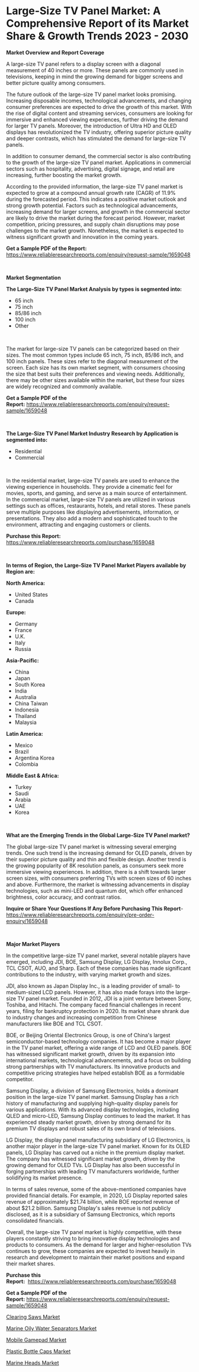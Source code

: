 <p><h1>Large-Size TV Panel Market: A Comprehensive Report of its Market Share & Growth Trends 2023 - 2030</h1></p><p><strong>Market Overview and Report Coverage</strong></p>
<p><p>A large-size TV panel refers to a display screen with a diagonal measurement of 40 inches or more. These panels are commonly used in televisions, keeping in mind the growing demand for bigger screens and better picture quality among consumers.</p><p>The future outlook of the large-size TV panel market looks promising. Increasing disposable incomes, technological advancements, and changing consumer preferences are expected to drive the growth of this market. With the rise of digital content and streaming services, consumers are looking for immersive and enhanced viewing experiences, further driving the demand for larger TV panels. Moreover, the introduction of Ultra HD and OLED displays has revolutionized the TV industry, offering superior picture quality and deeper contrasts, which has stimulated the demand for large-size TV panels.</p><p>In addition to consumer demand, the commercial sector is also contributing to the growth of the large-size TV panel market. Applications in commercial sectors such as hospitality, advertising, digital signage, and retail are increasing, further boosting the market growth.</p><p>According to the provided information, the large-size TV panel market is expected to grow at a compound annual growth rate (CAGR) of 11.9% during the forecasted period. This indicates a positive market outlook and strong growth potential. Factors such as technological advancements, increasing demand for larger screens, and growth in the commercial sector are likely to drive the market during the forecast period. However, market competition, pricing pressures, and supply chain disruptions may pose challenges to the market growth. Nonetheless, the market is expected to witness significant growth and innovation in the coming years.</p></p>
<p><strong>Get a Sample PDF of the Report:</strong> <a href="https://www.reliableresearchreports.com/enquiry/request-sample/1659048">https://www.reliableresearchreports.com/enquiry/request-sample/1659048</a></p>
<p>&nbsp;</p>
<p><strong>Market Segmentation</strong></p>
<p><strong>The Large-Size TV Panel Market Analysis by types is segmented into:</strong></p>
<p><ul><li>65 inch</li><li>75 inch</li><li>85/86 inch</li><li>100 inch</li><li>Other</li></ul></p>
<p>&nbsp;</p>
<p><p>The market for large-size TV panels can be categorized based on their sizes. The most common types include 65 inch, 75 inch, 85/86 inch, and 100 inch panels. These sizes refer to the diagonal measurement of the screen. Each size has its own market segment, with consumers choosing the size that best suits their preferences and viewing needs. Additionally, there may be other sizes available within the market, but these four sizes are widely recognized and commonly available.</p></p>
<p><strong>Get a Sample PDF of the Report:</strong>&nbsp;<a href="https://www.reliableresearchreports.com/enquiry/request-sample/1659048">https://www.reliableresearchreports.com/enquiry/request-sample/1659048</a></p>
<p>&nbsp;</p>
<p><strong>The Large-Size TV Panel Market Industry Research by Application is segmented into:</strong></p>
<p><ul><li>Residential</li><li>Commercial</li></ul></p>
<p>&nbsp;</p>
<p><p>In the residential market, large-size TV panels are used to enhance the viewing experience in households. They provide a cinematic feel for movies, sports, and gaming, and serve as a main source of entertainment. In the commercial market, large-size TV panels are utilized in various settings such as offices, restaurants, hotels, and retail stores. These panels serve multiple purposes like displaying advertisements, information, or presentations. They also add a modern and sophisticated touch to the environment, attracting and engaging customers or clients.</p></p>
<p><strong>Purchase this Report:</strong>&nbsp; <a href="https://www.reliableresearchreports.com/purchase/1659048">https://www.reliableresearchreports.com/purchase/1659048</a></p>
<p>&nbsp;</p>
<p><strong>In terms of Region, the Large-Size TV Panel Market Players available by Region are:</strong></p>
<p>
    <p> <strong> North America: </strong>
        <ul>
            <li>United States</li>
            <li>Canada</li>
        </ul>
        </p> 
    <p> <strong> Europe: </strong>
        <ul>
            <li>Germany</li>
            <li>France</li>
            <li>U.K.</li>
            <li>Italy</li>
            <li>Russia</li>
        </ul>
        </p> 
    <p> <strong> Asia-Pacific: </strong>
        <ul>
            <li>China</li>
            <li>Japan</li>
            <li>South Korea</li>
            <li>India</li>
            <li>Australia</li>
            <li>China Taiwan</li>
            <li>Indonesia</li>
            <li>Thailand</li>
            <li>Malaysia</li>
        </ul>
        </p> 
    <p> <strong> Latin America: </strong>
        <ul>
            <li>Mexico</li>
            <li>Brazil</li>
            <li>Argentina Korea</li>
            <li>Colombia</li>
        </ul>
        </p> 
    <p> <strong> Middle East & Africa: </strong>
        <ul>
            <li>Turkey</li>
            <li>Saudi</li>
            <li>Arabia</li>
            <li>UAE</li>
            <li>Korea</li>
        </ul>
    </p>
    </p>
<p>&nbsp;</p>
<p><strong>What are the Emerging Trends in the Global Large-Size TV Panel market?</strong></p>
<p><p>The global large-size TV panel market is witnessing several emerging trends. One such trend is the increasing demand for OLED panels, driven by their superior picture quality and thin and flexible design. Another trend is the growing popularity of 8K resolution panels, as consumers seek more immersive viewing experiences. In addition, there is a shift towards larger screen sizes, with consumers preferring TVs with screen sizes of 60 inches and above. Furthermore, the market is witnessing advancements in display technologies, such as mini-LED and quantum dot, which offer enhanced brightness, color accuracy, and contrast ratios.</p></p>
<p><strong>Inquire or Share Your Questions If Any Before Purchasing This Report</strong>- <a href="https://www.reliableresearchreports.com/enquiry/pre-order-enquiry/1659048">https://www.reliableresearchreports.com/enquiry/pre-order-enquiry/1659048</a></p>
<p>&nbsp;</p>
<p><strong>Major Market Players</strong></p>
<p><p>In the competitive large-size TV panel market, several notable players have emerged, including JDI, BOE, Samsung Display, LG Display, Innolux Corp., TCL CSOT, AUO, and Sharp. Each of these companies has made significant contributions to the industry, with varying market growth and sizes. </p><p>JDI, also known as Japan Display Inc., is a leading provider of small- to medium-sized LCD panels. However, it has also made forays into the large-size TV panel market. Founded in 2012, JDI is a joint venture between Sony, Toshiba, and Hitachi. The company faced financial challenges in recent years, filing for bankruptcy protection in 2020. Its market share shrank due to industry changes and increasing competition from Chinese manufacturers like BOE and TCL CSOT. </p><p>BOE, or Beijing Oriental Electronics Group, is one of China's largest semiconductor-based technology companies. It has become a major player in the TV panel market, offering a wide range of LCD and OLED panels. BOE has witnessed significant market growth, driven by its expansion into international markets, technological advancements, and a focus on building strong partnerships with TV manufacturers. Its innovative products and competitive pricing strategies have helped establish BOE as a formidable competitor.</p><p>Samsung Display, a division of Samsung Electronics, holds a dominant position in the large-size TV panel market. Samsung Display has a rich history of manufacturing and supplying high-quality display panels for various applications. With its advanced display technologies, including QLED and micro-LED, Samsung Display continues to lead the market. It has experienced steady market growth, driven by strong demand for its premium TV displays and robust sales of its own brand of televisions.</p><p>LG Display, the display panel manufacturing subsidiary of LG Electronics, is another major player in the large-size TV panel market. Known for its OLED panels, LG Display has carved out a niche in the premium display market. The company has witnessed significant market growth, driven by the growing demand for OLED TVs. LG Display has also been successful in forging partnerships with leading TV manufacturers worldwide, further solidifying its market presence.</p><p>In terms of sales revenue, some of the above-mentioned companies have provided financial details. For example, in 2020, LG Display reported sales revenue of approximately $21.74 billion, while BOE reported revenue of about $21.2 billion. Samsung Display's sales revenue is not publicly disclosed, as it is a subsidiary of Samsung Electronics, which reports consolidated financials.</p><p>Overall, the large-size TV panel market is highly competitive, with these players constantly striving to bring innovative display technologies and products to consumers. As the demand for larger and higher-resolution TVs continues to grow, these companies are expected to invest heavily in research and development to maintain their market positions and expand their market shares.</p></p>
<p><strong>Purchase this Report:</strong>&nbsp;&nbsp;<a href="https://www.reliableresearchreports.com/purchase/1659048">https://www.reliableresearchreports.com/purchase/1659048</a></p>
<p></p>
<p><strong>Get a Sample PDF of the Report:</strong>&nbsp;<a href="https://www.reliableresearchreports.com/enquiry/request-sample/1659048">https://www.reliableresearchreports.com/enquiry/request-sample/1659048</a></p>
<p><p><a href="https://www.linkedin.com/pulse/clearing-saws-market-insights-players-forecast-till-2030/">Clearing Saws Market</a></p><p><a href="https://medium.com/@noelkunzei1/marine-oily-water-separators-market-size-growth-forecast-2023-2030-f81315c02e24">Marine Oily Water Separators Market</a></p><p><a href="https://www.linkedin.com/pulse/mobile-gamepad-market-research-report-unlocks-analysis/">Mobile Gamepad Market</a></p><p><a href="https://www.linkedin.com/pulse/decoding-plastic-bottle-caps-market-deep-dive-latest-trends-segmentation/">Plastic Bottle Caps Market</a></p><p><a href="https://medium.com/@reganklocko456458/marine-heads-market-size-growth-forecast-2023-2030-6d1e1f008965">Marine Heads Market</a></p></p>